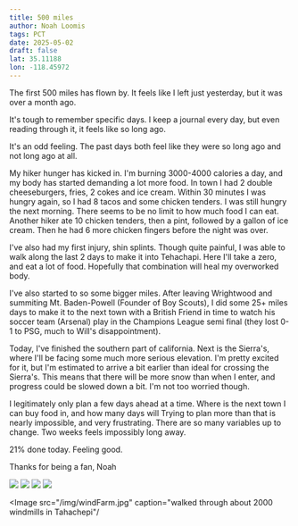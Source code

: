 ```yaml
---
title: 500 miles
author: Noah Loomis
tags: PCT
date: 2025-05-02
draft: false
lat: 35.11188
lon: -118.45972
---
```


<script>
    import Image from '$lib/Image.svelte'
</script>

The first 500 miles has flown by. It feels like I left just yesterday, but it was over a month ago.

It's tough to remember specific days. I keep a journal every day, but even reading through it, it feels like so long ago. 

It's an odd feeling. The past days both feel like they were so long ago and not long ago at all. 

My hiker hunger has kicked in. I'm burning 3000-4000 calories a day, and my body has started demanding a lot more food. In town I had 2 double cheeseburgers, fries, 2 cokes and ice cream. Within 30 minutes I was hungry again, so I had 8 tacos and some chicken tenders. I was still hungry the next morning. There seems to be no limit to how much food I can eat. Another hiker ate 10 chicken tenders, then a pint, followed by a gallon of ice cream. Then he had 6 more chicken fingers before the night was over.

I've also had my first injury, shin splints. Though quite painful, I was able to walk along the last 2 days to make it into Tehachapi. Here I'll take a zero, and eat a lot of food. Hopefully that combination will heal my overworked body.

I've also started to so some bigger miles. After leaving Wrightwood and summiting Mt. Baden-Powell (Founder of Boy Scouts), I did some 25+ miles days to make it to the next town with a British Friend in time to watch his soccer team (Arsenal) play in the Champions League semi final (they lost 0-1 to PSG, much to Will's disappointment).

Today, I've finished the southern part of california. Next is the Sierra's, where I'll be facing some much more serious elevation. I'm pretty excited for it, but I'm estimated to arrive a bit earlier than ideal for crossing the Sierra's. This means that there will be more snow than when I enter, and progress could be slowed down a bit. I'm not too worried though.

I legitimately only plan a few days ahead at a time. Where is the next town I can buy food in, and how many days will Trying to plan more than that is nearly impossible, and very frustrating. There are so many variables up to change. Two weeks feels impossibly long away.

21% done today. Feeling good.

Thanks for being a fan,
Noah

<Image src="/img/jump.jpg"/>

<Image src="/img/aquaduct" caption="The famous LA Aquaduct"/>

<Image src="/img/hitch.jpg" caption="Backs of pickups are fun " />

<Image src="/img/will.jpg" caption="hitching a ride is slow when you're two guys"/>

<Image src="/img/windFarm.jpg" caption="walked through about 2000 windmills in Tahachepi"/